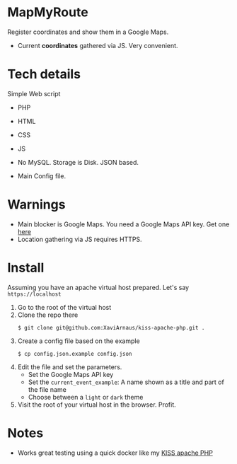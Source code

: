 # MapMyRoute
Register coordinates and show them in a Google Maps.

- Current **coordinates** gathered via JS. Very convenient.

# Tech details
Simple Web script
- PHP
- HTML
- CSS
- JS


- No MySQL. Storage is Disk. JSON based.
- Main Config file.

# Warnings

- Main blocker is Google Maps. You need a Google Maps API key. Get one [here](https://developers.google.com/maps/documentation/embed/get-api-key)
- Location gathering via JS requires HTTPS. 

# Install

Assuming you have an apache virtual host prepared. Let's say `https://localhost`

1. Go to the root of the virtual host
1. Clone the repo there 
    ```
    $ git clone git@github.com:XaviArnaus/kiss-apache-php.git .
    ``` 
1. Create a config file based on the example
    ```
    $ cp config.json.example config.json
    ```
1. Edit the file and set the parameters.
    - Set the Google Maps API key
    - Set the `current_event_example`: A name shown as a title and part of the file name
    - Choose between a `light` or `dark` theme
1. Visit the root of your virtual host in the browser. Profit. 

# Notes

- Works great testing using a quick docker like my [KISS apache PHP](https://github.com/XaviArnaus/kiss-apache-php)
    
